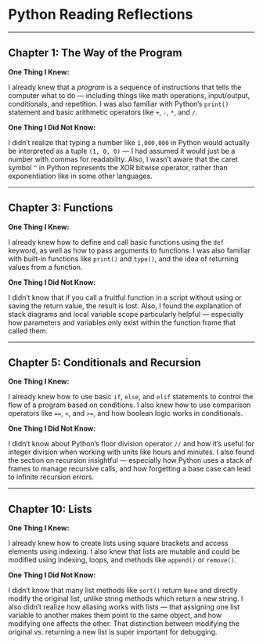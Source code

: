 # Python Reading Reflections

---

## Chapter 1: The Way of the Program

**One Thing I Knew:**

I already knew that a *program* is a sequence of instructions that tells the computer what to do — including things like math operations, input/output, conditionals, and repetition. I was also familiar with Python’s `print()` statement and basic arithmetic operators like `+`, `-`, `*`, and `/`.

**One Thing I Did Not Know:**

I didn’t realize that typing a number like `1,000,000` in Python would actually be interpreted as a tuple `(1, 0, 0)` — I had assumed it would just be a number with commas for readability. Also, I wasn’t aware that the caret symbol `^` in Python represents the XOR bitwise operator, rather than exponentiation like in some other languages.

---

## Chapter 3: Functions

**One Thing I Knew:**

I already knew how to define and call basic functions using the `def` keyword, as well as how to pass arguments to functions. I was also familiar with built-in functions like `print()` and `type()`, and the idea of returning values from a function.

**One Thing I Did Not Know:**

I didn’t know that if you call a fruitful function in a script without using or saving the return value, the result is lost. Also, I found the explanation of stack diagrams and local variable scope particularly helpful — especially how parameters and variables only exist within the function frame that called them.

---

## Chapter 5: Conditionals and Recursion

**One Thing I Knew:**

I already knew how to use basic `if`, `else`, and `elif` statements to control the flow of a program based on conditions. I also knew how to use comparison operators like `==`, `<`, and `>=`, and how boolean logic works in conditionals.

**One Thing I Did Not Know:**

I didn’t know about Python’s floor division operator `//` and how it’s useful for integer division when working with units like hours and minutes. I also found the section on recursion insightful — especially how Python uses a stack of frames to manage recursive calls, and how forgetting a base case can lead to infinite recursion errors.

---

## Chapter 10: Lists

**One Thing I Knew:**

I already knew how to create lists using square brackets and access elements using indexing. I also knew that lists are mutable and could be modified using indexing, loops, and methods like `append()` or `remove()`.

**One Thing I Did Not Know:**

I didn’t know that many list methods like `sort()` return `None` and directly modify the original list, unlike string methods which return a new string. I also didn’t realize how aliasing works with lists — that assigning one list variable to another makes them point to the same object, and how modifying one affects the other. That distinction between modifying the original vs. returning a new list is super important for debugging.
